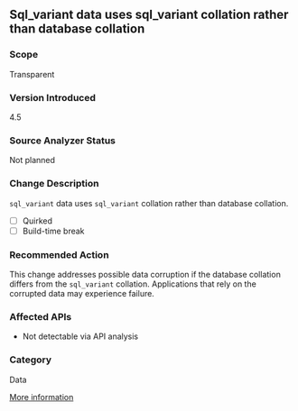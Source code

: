 ## Sql_variant data uses sql_variant collation rather than database collation

### Scope
Transparent

### Version Introduced
4.5

### Source Analyzer Status
Not planned

### Change Description
`sql_variant` data uses `sql_variant` collation rather than database collation. 

- [ ] Quirked
- [ ] Build-time break

### Recommended Action
This change addresses possible data corruption if the database collation differs from the `sql_variant` collation. Applications that rely on the corrupted data may experience failure. 

### Affected APIs
* Not detectable via API analysis

### Category
Data

[More information](https://msdn.microsoft.com/en-us/library/hh367887(v=vs.110).aspx#xml)

<!-- breaking change id: 72 -->
